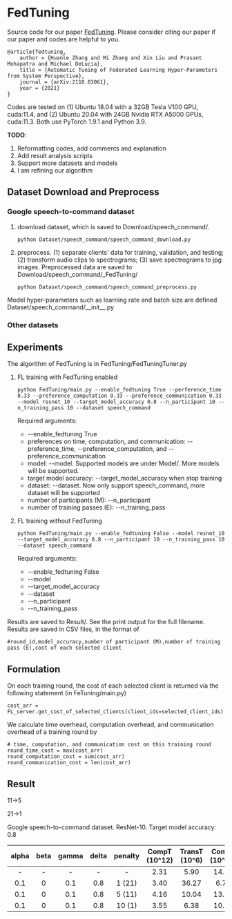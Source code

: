 # FedTuning
Source code for our paper [FedTuning](https://arxiv.org/abs/2110.03061). Please consider citing our paper if our paper and codes are helpful to you.

```
@article{fedtuning,
    author = {Huanle Zhang and Mi Zhang and Xin Liu and Prasant Mohapatra and Michael DeLucia},
    title = {Automatic Tuning of Federated Learning Hyper-Parameters from System Perspective},
    journal = {arXiv:2110.03061},
    year = {2021}
}
```


Codes are tested on (1) Ubuntu 18.04 with a 32GB Tesla V100 GPU, cuda:11.4, and (2) Ubuntu 20.04 with 24GB Nvidia RTX A5000 GPUs, cuda:11.3.
Both use PyTorch 1.9.1 and Python 3.9.

**TODO**:
1. Reformatting codes, add comments and explanation
2. Add result analysis scripts
3. Support more datasets and models
4. I am refining our algorithm

## Dataset Download and Preprocess

### Google speech-to-command dataset

1. download dataset, which is saved to Download/speech_command/.  
    ```python:
    python Dataset/speech_command/speech_command_download.py
    ```

2. preprocess. 
    (1) separate clients' data for training, validation, and testing; 
    (2) transform audio clips to spectrograms; 
    (3) save spectrograms to jpg images. 
    Preprocessed data are saved to Download/speech_command/_FedTuning/
      ```python:
      python Dataset/speech_command/speech_command_preprocess.py
      ```

Model hyper-parameters such as learning rate and batch size are defined Dataset/speech_command/\_\_init\_\_.py

### Other datasets


## Experiments

The algorithm of FedTuning is in FedTuning/FedTuningTuner.py

1. FL training with FedTuning enabled
    ```python:
    python FedTuning/main.py --enable_fedtuning True --perference_time 0.33 --preference_computation 0.33 --preference_communication 0.33 --model resnet_10 --target_model_accuracy 0.8 --n_participant 10 --n_training_pass 10 --dataset speech_command
    ```
   Required arguments: 
   * --enable_fedtuning True
   * preferences on time, computation, and communication: --preference_time, --preference_computation, and --preference_communication
   * model: --model. Supported models are under Model/. More models will be supported.
   * target model accuracy: --target_model_accuracy when stop training
   * dataset: --dataset. Now only support speech_command, more dataset will be supported
   * number of participants (M): --n_participant
   * number of training passes (E): --n_training_pass
   
2. FL training without FedTuning
    ```python:
    python FedTuning/main.py --enable_fedtuning False --model resnet_10 --target_model_accuracy 0.8 --n_participant 10 --n_training_pass 10 --dataset speech_command
    ```
   Required arguments:
   * --enable_fedtuning False
   * --model
   * --target_model_accuracy
   * --dataset 
   * --n_participant
   * --n_training_pass

Results are saved to Result/. See the print output for the full filename. Results are saved in CSV files, in the format of
```plain
#round_id,model_accuracy,number of participant (M),number of training pass (E),cost of each selected client
```

## Formulation

On each training round, the cost of each selected client is returned via the following statement (in FeTuning/main.py)
```python:
cost_arr = FL_server.get_cost_of_selected_clients(client_ids=selected_client_ids)
```
We calculate time overhead, computation overhead, and communication overhead of a training round by
```python:
# time, computation, and communication cost on this training round
round_time_cost = max(cost_arr)
round_computation_cost = sum(cost_arr)
round_communication_cost = len(cost_arr)
```

## Result

11->5

21->1

Google speech-to-command dataset. ResNet-10. Target model accuracy: 0.8

| alpha | beta | gamma | delta | penalty | CompT (10^12) | TransT (10^6) | CompL (10^12) | TransL (10^6) | Final M | Final E | Overall |
| :---: | :---: | :---: | :---: | :---: | :---: | :---: | :---: | :---: | :---: | :---: | :---: |
|  -  |   -   |   -   |   -   |   -       |  2.31           | 5.90         | 14.41       |  117.98        |    20    |   20  |   -  |
| 0.1 |   0    | 0.1   | 0.8   |  1 (21)  |  3.40        |   36.27       |   6.72       |    85.30        |    1     |   9   |  +22.78%  |
| 0.1 |   0    | 0.1   |  0.8  |  5 (11) |    4.16        |    10.04     |      13.41    |   79.95        |    4     |    32 |  +21.11%  |
| 0.1 |   0    | 0.1   |  0.8  | 10 (1)   |  3.55        |  6.38         |  10.94        |  56.52     |       8     |   34   | +38.71% |

[comment]: <> (|  0.5   |  0  |  0    |   0.5  |     3.08     |  6.22         |   18.15       |     119.49    |  14    |   30     |  -20.87% |)

[comment]: <> (| 0.5   | 0   |    0   |  0.5  |   3.73        |  6.78         |    14.59       |     74.93       |   8   | 36    |  -12.14% |)

[comment]: <> (| 0.4  |   0.1 | 0.1   |   0.4  |    1.94      |   4.78         |   17.65       |   150.74     |     33   |   15  |   -5.05% |)





